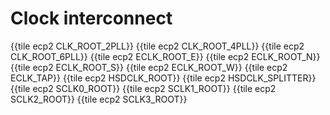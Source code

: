 # Clock interconnect

{{tile ecp2 CLK_ROOT_2PLL}}
{{tile ecp2 CLK_ROOT_4PLL}}
{{tile ecp2 CLK_ROOT_6PLL}}
{{tile ecp2 ECLK_ROOT_E}}
{{tile ecp2 ECLK_ROOT_N}}
{{tile ecp2 ECLK_ROOT_S}}
{{tile ecp2 ECLK_ROOT_W}}
{{tile ecp2 ECLK_TAP}}
{{tile ecp2 HSDCLK_ROOT}}
{{tile ecp2 HSDCLK_SPLITTER}}
{{tile ecp2 SCLK0_ROOT}}
{{tile ecp2 SCLK1_ROOT}}
{{tile ecp2 SCLK2_ROOT}}
{{tile ecp2 SCLK3_ROOT}}
